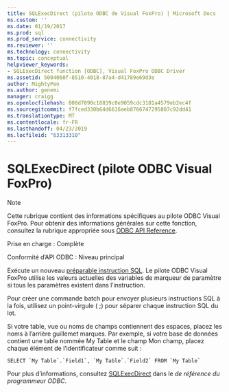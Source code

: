 ```yaml
---
title: SQLExecDirect (pilote ODBC de Visual FoxPro) | Microsoft Docs
ms.custom: ''
ms.date: 01/19/2017
ms.prod: sql
ms.prod_service: connectivity
ms.reviewer: ''
ms.technology: connectivity
ms.topic: conceptual
helpviewer_keywords:
- SQLExecDirect function [ODBC], Visual FoxPro ODBC Driver
ms.assetid: 5004060f-8510-4018-87a4-d41789e69d3e
author: MightyPen
ms.author: genemi
manager: craigg
ms.openlocfilehash: 808d7890c18839c0e9059cdc3181a4579eb2ec4f
ms.sourcegitcommit: f7fced330b64d6616aeb8766747295807c92dd41
ms.translationtype: MT
ms.contentlocale: fr-FR
ms.lasthandoff: 04/23/2019
ms.locfileid: "63313310"
---
```

# <a name="sqlexecdirect-visual-foxpro-odbc-driver"></a>SQLExecDirect (pilote ODBC Visual FoxPro)
> [!NOTE]  
>  Cette rubrique contient des informations spécifiques au pilote ODBC Visual FoxPro. Pour obtenir des informations générales sur cette fonction, consultez la rubrique appropriée sous [ODBC API Reference](../../odbc/reference/syntax/odbc-api-reference.md).  
  
 Prise en charge : Complète  
  
 Conformité d’API ODBC : Niveau principal  
  
 Exécute un nouveau [préparable instruction SQL](../../odbc/microsoft/visual-foxpro-terminology.md). Le pilote ODBC Visual FoxPro utilise les valeurs actuelles des variables de marqueur de paramètre si tous les paramètres existent dans l’instruction.  
  
 Pour créer une commande batch pour envoyer plusieurs instructions SQL à la fois, utilisez un point-virgule ( ;) pour séparer chaque instruction SQL du lot.  
  
 Si votre table, vue ou noms de champs contiennent des espaces, placez les noms à l’arrière guillemet marques. Par exemple, si votre base de données contient une table nommée My Table et le champ Mon champ, placez chaque élément de l’identificateur comme suit :  
  
```  
SELECT `My Table`.`Field1`, `My Table`.`Field2` FROM `My Table`  
```  
  
 Pour plus d’informations, consultez [SQLExecDirect](../../odbc/reference/syntax/sqlexecdirect-function.md) dans le *de référence du programmeur ODBC*.

